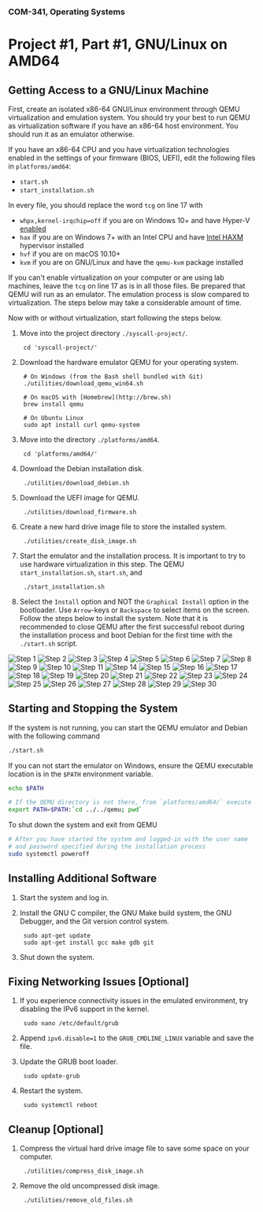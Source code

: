 ### COM-341, Operating Systems
# Project #1, Part #1, GNU/Linux on AMD64

## Getting Access to a GNU/Linux Machine

First, create an isolated x86-64 GNU/Linux environment through QEMU virtualization and emulation system. You should try your best to run QEMU as virtualization software if you have an x86-64 host environment. You should run it as an emulator otherwise.

If you have an x86-64 CPU and you have virtualization technologies enabled in the settings of your firmware (BIOS, UEFI), edit the following files in `platforms/amd64`:

* `start.sh`
* `start_installation.sh`

In every file, you should replace the word `tcg` on line 17 with

* `whpx,kernel-irqchip=off` if you are on Windows 10+ and have Hyper-V [enabled](https://learn.microsoft.com/en-us/virtualization/hyper-v-on-windows/quick-start/enable-hyper-v)
* `hax` if you are on Windows 7+ with an Intel CPU and have [Intel HAXM](https://github.com/intel/haxm) hypervisor installed
* `hvf` if you are on macOS 10.10+
* `kvm` if you are on GNU/Linux and have the `qemu-kvm` package installed

If you can't enable virtualization on your computer or are using lab machines, leave the `tcg` on line 17 as is in all those files. Be prepared that QEMU will run as an emulator. The emulation process is slow compared to virtualization. The steps below may take a considerable amount of time.

Now with or without virtualization, start following the steps below.

1. Move into the project directory `./syscall-project/`.

        cd 'syscall-project/'

2. Download the hardware emulator QEMU for your operating system.

        # On Windows (from the Bash shell bundled with Git)
        ./utilities/download_qemu_win64.sh

        # On macOS with [Homebrew](http://brew.sh)
        brew install qemu

        # On Ubuntu Linux
        sudo apt install curl qemu-system

3. Move into the directory `./platforms/amd64`.

        cd 'platforms/amd64/'

4. Download the Debian installation disk.

        ./utilities/download_debian.sh

5. Download the UEFI image for QEMU.

        ./utilities/download_firmware.sh

6. Create a new hard drive image file to store the installed system.

        ./utilities/create_disk_image.sh

7. Start the emulator and the installation process. It is important to try to use hardware virtualization in this step. The QEMU `start_installation.sh`, `start.sh`,  and

        ./start_installation.sh

8. Select the `Install` option and NOT the `Graphical Install` option in the bootloader. Use `Arrow`-keys or `Backspace` to select items on the screen. Follow the steps below to install the system. Note that it is recommended to close QEMU after the first successful reboot during the installation process and boot Debian for the first time with the `./start.sh` script.

![Step 1](https://i.imgur.com/lCeaTXs.png)
![Step 2](https://i.imgur.com/DBF9IWb.png)
![Step 3](https://i.imgur.com/js1RyDm.png)
![Step 4](https://i.imgur.com/9Y3nvGd.png)
![Step 5](https://i.imgur.com/GUMJbAk.png)
![Step 6](https://i.imgur.com/gT6pc0n.png)
![Step 7](https://i.imgur.com/e0FkqAq.png)
![Step 8](https://i.imgur.com/96R3bnt.png)
![Step 9](https://i.imgur.com/sIFMoJI.png)
![Step 10](https://i.imgur.com/PN2lb5G.png)
![Step 11](https://i.imgur.com/fHGbL4K.png)
![Step 14](https://i.imgur.com/D4SFyOc.png)
![Step 15](https://i.imgur.com/UicmrIP.png)
![Step 16](https://i.imgur.com/W1t7TPA.png)
![Step 17](https://i.imgur.com/WkQrLSQ.png)
![Step 18](https://i.imgur.com/u5OAK4A.png)
![Step 19](https://i.imgur.com/leU3INr.png)
![Step 20](https://i.imgur.com/NEgf6VD.png)
![Step 21](https://i.imgur.com/woGnVTu.png)
![Step 22](https://i.imgur.com/rriDTMU.png)
![Step 23](https://i.imgur.com/tvqFeV1.png)
![Step 24](https://i.imgur.com/Ds5Yha7.png)
![Step 25](https://i.imgur.com/uNXfljW.png)
![Step 26](https://i.imgur.com/QvCRPDU.png)
![Step 27](https://i.imgur.com/a57Y9zK.png)
![Step 28](https://i.imgur.com/3Llnuf8.png)
![Step 29](https://i.imgur.com/LxMDXMD.png)
![Step 30](https://i.imgur.com/kbfGTIO.png)

## Starting and Stopping the System

If the system is not running, you can start the QEMU emulator and Debian with the following command

```bash
./start.sh
```

If you can not start the emulator on Windows, ensure the QEMU executable location is in the `$PATH` environment variable.

```bash
echo $PATH

# If the QEMU directory is not there, from `platforms/amd64/` execute
export PATH=$PATH:`cd ../../qemu; pwd`
```

To shut down the system and exit from QEMU

```bash
# After you have started the system and logged-in with the user name
# and password specified during the installation process
sudo systemctl poweroff
```

## Installing Additional Software

1. Start the system and log in.

2. Install the GNU C compiler, the GNU Make build system, the GNU Debugger, and the Git version control system.

        sudo apt-get update
        sudo apt-get install gcc make gdb git

3. Shut down the system.

## Fixing Networking Issues [Optional]

1. If you experience connectivity issues in the emulated environment, try disabling the IPv6 support in the kernel.

        sudo nano /etc/default/grub

2. Append `ipv6.disable=1` to the `GRUB_CMDLINE_LINUX` variable and save the file.

3. Update the GRUB boot loader.

        sudo update-grub

4. Restart the system.

        sudo systemctl reboot

## Cleanup [Optional]

1. Compress the virtual hard drive image file to save some space on your computer.

        ./utilities/compress_disk_image.sh

2. Remove the old uncompressed disk image.

        ./utilities/remove_old_files.sh

